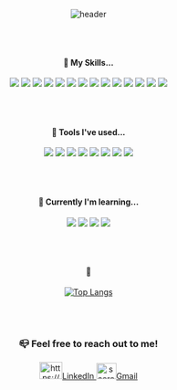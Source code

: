 <div align="center"> 
  
![header](https://capsule-render.vercel.app/api?type=wave&color=gradient&height=300&section=header&text=Hi!%20I'm%20Saerom%20👋&&fontSize=50)

<br/> <br/>
  
#### :whale2: My Skills... 

  <img src="https://img.shields.io/badge/HTML5-E34F26?style=for-the-badge&logo=HTML5&logoColor=white">
  <img src="https://img.shields.io/badge/CSS-239120?&style=for-the-badge&logo=css3&logoColor=white">
  <img src="https://img.shields.io/badge/JavaScript-F7DF1E?style=for-the-badge&logo=javaScript&logoColor=white">
  <img src="https://img.shields.io/badge/TypeScript-007ACC?style=for-the-badge&logo=typescript&logoColor=white">
  <img src="https://img.shields.io/badge/react-20232a.svg?style=for-the-badge&logo=react&logoColor=61DAFB">
  <img src="https://img.shields.io/badge/node.js-5FA04E?style=for-the-badge&logo=nodejs&logoColor=white">  
  <img src="https://img.shields.io/badge/Webpack-3178C6?style=for-the-badge&logo=webpack&logoColor=black">
  <img src="https://img.shields.io/badge/Vite-646CFF?style=for-the-badge&logo=vite&logoColor=black">
  <img src="https://img.shields.io/badge/Vitest-6E9F18?style=for-the-badge&logo=vitest&logoColor=white">
  <img src="https://img.shields.io/badge/styled--components-DB7093?style=for-the-badge&logo=styled-components&logoColor=black">
  <img src="https://img.shields.io/badge/Tailwind_CSS-38B2AC?style=for-the-badge&logo=tailwind-css&logoColor=white">
  <img src="https://img.shields.io/badge/GraphQL-E10098?style=for-the-badge&logo=graphql&logoColor=black">
  <img src="https://img.shields.io/badge/Jest-C21325?style=for-the-badge&logo=jest&logoColor=fff">
  <img src="https://img.shields.io/badge/Git-F05032?style=for-the-badge&logo=git&logoColor=white">

<br/><br/>

#### :octopus: Tools I've used...

<img src="https://img.shields.io/badge/Visual%20Studio%20Code-007ACC?style=for-the-badge&logo=visual-studio-code&logoColor=white">
<img src="https://img.shields.io/badge/IntelliJ%20IDEA-000000?style=for-the-badge&logo=intellij-idea&logoColor=white">
<img src="https://img.shields.io/badge/WebStorm-000?style=for-the-badge&logo=webstorm&logoColor=fff">
<img src="https://img.shields.io/badge/github-181717?style=for-the-badge&logo=github&logoColor=white">
<img src="https://img.shields.io/badge/Bitbucket-007ACC?style=for-the-badge&logo=bitbucket&logoColor=white">
<img src="https://img.shields.io/badge/Jira-202830?style=for-the-badge&logo=Jira&logoColor=0052CC">
<img src="https://img.shields.io/badge/Jenkins-green?style=for-the-badge&logo=Jenkins&logoColor=white">
<img src="https://img.shields.io/badge/Figma-F24E1E?style=for-the-badge&logo=figma&logoColor=white">

<br/><br/> 

#### 📖 Currently I'm learning...
<img src="https://img.shields.io/badge/Nextjs-000000?style=for-the-badge&logo=next.js&logoColor=white">
<img src="https://img.shields.io/badge/Python-3776AB?style=for-the-badge&logo=python&logoColor=white">
<img src="https://img.shields.io/badge/Pixijs-E72264?style=for-the-badge&logo=pixijs&logoColor=white">
<img src="https://img.shields.io/badge/Amazon_AWS-232F3E?style=for-the-badge&logo=amazon-aws&logoColor=white">

<br/><br/>  
#### :honeybee:

[![Top Langs](https://github-readme-stats.vercel.app/api/top-langs/?username=saerom-hong&layout=compact)](https://github.com/anuraghazra/github-readme-stats)


<br/><br/>
### 📪 Feel free to reach out to me! 

<a href="https://www.linkedin.com/in/hongsaerom" target="blank"><img src="https://raw.githubusercontent.com/rahuldkjain/github-profile-readme-generator/master/src/images/icons/Social/linked-in-alt.svg" alt="https://www.linkedin.com/in/hongsaerom/" height="30" width="40"/>LinkedIn </a>
<a href="mailto:saeromhong12@gmail.com" target="blank"><img src="https://upload.wikimedia.org/wikipedia/commons/thumb/7/7e/Gmail_icon_%282020%29.svg/512px-Gmail_icon_%282020%29.svg.png" alt="saeromhong12@gmail.com" height="28" width="35" />Gmail</a>
</div>
